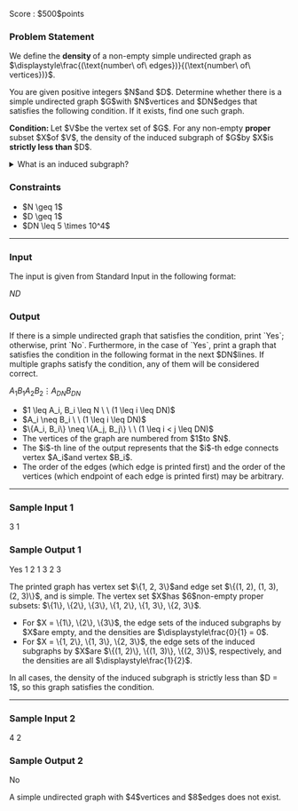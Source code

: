 
<div>

<span>

<span>

<p>
Score : $500$points
</p>

<div>

<section>

### **Problem Statement**

<p>
We define the 
<b>
density
</b>
of a non-empty simple undirected graph as $\displaystyle\frac{(\text{number\ of\ edges})}{(\text{number\ of\ vertices})}$.
</p>

<p>
You are given positive integers $N$and $D$. Determine whether there is a simple undirected graph $G$with $N$vertices and $DN$edges that satisfies the following condition. If it exists, find one such graph.
</p>

<p>

<b>
Condition:
</b>
Let $V$be the vertex set of $G$.
For any non-empty 
<b>
proper
</b>
subset $X$of $V$, the density of the induced subgraph of $G$by $X$is 
<b>
strictly less than
</b>
$D$.
</p>

<p>

</p>

<details>

<summary>
What is an induced subgraph?
</summary>

<p>

</p>

<p>
For a vertex subset $X$of graph $G$, the 
<b>
induced subgraph
</b>
of $G$by $X$is the graph with vertex set $X$and edge set containing all edges of $G$that connect two vertices in $X$.
In the above condition, note that we only consider vertex subsets that are neither empty nor the entire set.

</p>

</details>

</section>

</div>

<div>

<section>

### **Constraints**

<ul>

<li>
$N \geq 1$
</li>

<li>
$D \geq 1$
</li>

<li>
$DN \leq 5 \times 10^4$
</li>

</ul>

</section>

</div>

---

<div>

<div>

<section>

### **Input**

<p>
The input is given from Standard Input in the following format:
</p>

<div>

$N$$D$
</div>

</section>

</div>

<div>

<section>

### **Output**

<p>
If there is a simple undirected graph that satisfies the condition, print `Yes`; otherwise, print `No`.
Furthermore, in the case of `Yes`, print a graph that satisfies the condition in the following format in the next $DN$lines.
If multiple graphs satisfy the condition, any of them will be considered correct.
</p>

<div>

$A_1$$B_1$$A_2$$B_2$$\vdots$$A_{DN}$$B_{DN}$
</div>

<ul>

<li>
$1 \leq A_i, B_i \leq N \ \ (1 \leq i \leq DN)$
</li>

<li>
$A_i \neq B_i \ \ (1 \leq i \leq DN)$
</li>

<li>
$\{A_i, B_i\} \neq \{A_j, B_j\} \ \ (1 \leq i < j \leq DN)$
</li>

<li>
The vertices of the graph are numbered from $1$to $N$.
</li>

<li>
The $i$-th line of the output represents that the $i$-th edge connects vertex $A_i$and vertex $B_i$.
</li>

<li>
The order of the edges (which edge is printed first) and the order of the vertices (which endpoint of each edge is printed first) may be arbitrary.
</li>

</ul>

</section>

</div>

</div>

---

<div>

<section>

### **Sample Input 1**

<div>

3 1

</div>

</section>

</div>

<div>

<section>

### **Sample Output 1**

<div>

Yes
1 2
1 3
2 3

</div>

<p>
The printed graph has vertex set $\{1, 2, 3\}$and edge set $\{(1, 2), (1, 3), (2, 3)\}$, and is simple.
The vertex set $X$has $6$non-empty proper subsets: $\{1\}, \{2\}, \{3\}, \{1, 2\}, \{1, 3\}, \{2, 3\}$.
</p>

<ul>

<li>
For $X = \{1\}, \{2\}, \{3\}$, the edge sets of the induced subgraphs by $X$are empty, and the densities are $\displaystyle\frac{0}{1} = 0$.
</li>

<li>
For $X = \{1, 2\}, \{1, 3\}, \{2, 3\}$, the edge sets of the induced subgraphs by $X$are $\{(1, 2)\}, \{(1, 3)\}, \{(2, 3)\}$, respectively, and the densities are all $\displaystyle\frac{1}{2}$.
</li>

</ul>

<p>
In all cases, the density of the induced subgraph is strictly less than $D = 1$, so this graph satisfies the condition.
</p>

</section>

</div>

---

<div>

<section>

### **Sample Input 2**

<div>

4 2

</div>

</section>

</div>

<div>

<section>

### **Sample Output 2**

<div>

No

</div>

<p>
A simple undirected graph with $4$vertices and $8$edges does not exist.
</p>

</section>

</div>

</span>

</span>

</div>
